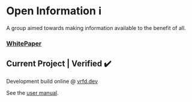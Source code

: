 # Open Information ℹ️

A group aimed towards making information available to the benefit of all. 

### [WhitePaper](https://open-info.gitbook.io/oi-whitepaper/)

## Current Project | Verified ✔️

Development build online @ [vrfd.dev](https://vrfd.dev)

See the [user manual](https://open-info.gitbook.io/verified-app/).
